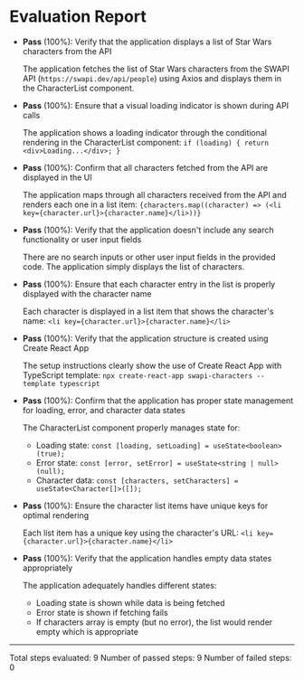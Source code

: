 # Evaluation Report

- **Pass** (100%): Verify that the application displays a list of Star Wars characters from the API
  
  The application fetches the list of Star Wars characters from the SWAPI API (`https://swapi.dev/api/people`) using Axios and displays them in the CharacterList component.

- **Pass** (100%): Ensure that a visual loading indicator is shown during API calls
  
  The application shows a loading indicator through the conditional rendering in the CharacterList component: `if (loading) { return <div>Loading...</div>; }`

- **Pass** (100%): Confirm that all characters fetched from the API are displayed in the UI
  
  The application maps through all characters received from the API and renders each one in a list item: `{characters.map((character) => (<li key={character.url}>{character.name}</li>))}`

- **Pass** (100%): Verify that the application doesn't include any search functionality or user input fields
  
  There are no search inputs or other user input fields in the provided code. The application simply displays the list of characters.

- **Pass** (100%): Ensure that each character entry in the list is properly displayed with the character name
  
  Each character is displayed in a list item that shows the character's name: `<li key={character.url}>{character.name}</li>`

- **Pass** (100%): Verify that the application structure is created using Create React App
  
  The setup instructions clearly show the use of Create React App with TypeScript template: `npx create-react-app swapi-characters --template typescript`

- **Pass** (100%): Confirm that the application has proper state management for loading, error, and character data states
  
  The CharacterList component properly manages state for:
  - Loading state: `const [loading, setLoading] = useState<boolean>(true);`
  - Error state: `const [error, setError] = useState<string | null>(null);`
  - Character data: `const [characters, setCharacters] = useState<Character[]>([]);`

- **Pass** (100%): Ensure the character list items have unique keys for optimal rendering
  
  Each list item has a unique key using the character's URL: `<li key={character.url}>{character.name}</li>`

- **Pass** (100%): Verify that the application handles empty data states appropriately
  
  The application adequately handles different states:
  - Loading state is shown while data is being fetched
  - Error state is shown if fetching fails
  - If characters array is empty (but no error), the list would render empty which is appropriate

---

Total steps evaluated: 9
Number of passed steps: 9
Number of failed steps: 0